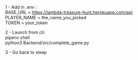 1 - Add in .env :<br />
BASE_URL = https://lambda-treasure-hunt.herokuapp.com/api<br />
PLAYER_NAME = the_name_you_picked<br />
TOKEN = your_token<br />

2 - Launch from cli:<br />
pipenv shell<br />
python3 Backend/src/complete_game.py<br />

3 - Go back to sleep<br />